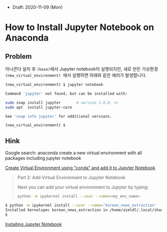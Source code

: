* Draft: 2020-11-09 (Mon)

# How to Install Jupyter Notebook on Anaconda



## Problem

아나콘다 설치 후 `(base)`에서 Jupyter notebook이 실행되지만, 새로 만든 가상환경 `(new_virtual_environment) `에서 실행하면 아래와 같은 에러가 발생합니다.

```bash
(new_virtual_environment) $ jupyter notebook

Command 'jupyter' not found, but can be installed with:

sudo snap install jupyter       # version 1.0.0, or
sudo apt  install jupyter-core

See 'snap info jupyter' for additional versions.

(new_virtual_environment) $
```

## Hink

Google search: anaconda create a new virtual environment with all packages including jupyter notebook

[Create Virtual Environment using “conda” and add it to Jupyter Notebook](https://medium.com/analytics-vidhya/create-virtual-environment-using-conda-and-add-it-to-jupyter-notebook-d319a81dfd1)

> Part 2: Add Virtual Environment to Jupyter Notebook
>
> Next you can add your virtual environment to Jupyter by typing:
>
> ```bash
> python -m ipykernel install --user --name=<my_env_name>
> ```

```bash
$ python -m ipykernel install --user --name='korean_news_extraction'
Installed kernelspec korean_news_extraction in /home/aimldl/.local/share/jupyter/kernels/korean_news_extraction
$
```

[Installing Jupyter Notebook](https://test-jupyter.readthedocs.io/en/latest/install.html)